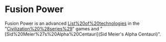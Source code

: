 # Fusion Power

Fusion Power is an advanced [List%20of%20technologies](technology) in the "[Civilization%20%28series%29](Civilization)" games and "[Sid%20Meier%27s%20Alpha%20Centauri](Sid Meier's Alpha Centauri)".